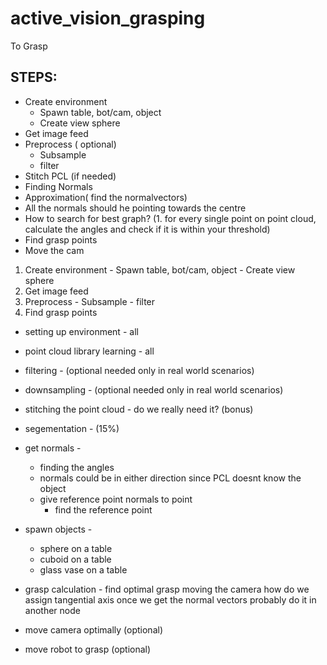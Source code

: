 # active_vision_grasping
To Grasp

## STEPS:
  * Create environment
    * Spawn table, bot/cam, object
    * Create view sphere
  * Get image feed
  * Preprocess ( optional)
    * Subsample
    * filter
  * Stitch PCL (if needed)
  * Finding Normals
  * Approximation( find the normalvectors)
  * All the normals should he pointing towards the centre
  * How to search for best graph? (1. for every single point on point cloud, calculate the angles and check if it is within your threshold)
  * Find grasp points
  * Move the cam
  1. Create environment
    - Spawn table, bot/cam, object
    - Create view sphere
  2. Get image feed
  3. Preprocess
    - Subsample
    - filter
  4. Find grasp points
  


* setting up environment - all
* point cloud library learning - all
* filtering - (optional needed only in real world scenarios)
* downsampling - (optional needed only in real world scenarios)
* stitching the point cloud - do we really need it?  (bonus)
* segementation  - (15%)
* get normals -
    * finding the angles
    * normals could be in either direction since PCL doesnt know 
        the object
    * give reference point normals to point
        * find the reference point
* spawn objects -
	* sphere on a table
	* cuboid on a table
	* glass vase on a table
* grasp calculation -
	find optimal grasp
	moving the camera
	how do we assign tangential axis once we get the normal vectors
	probably do it in another node

* move camera optimally (optional)
* move robot to grasp (optional)
